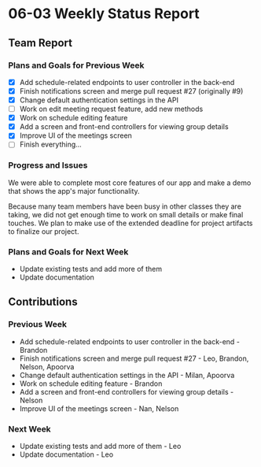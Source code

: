 # 06-03 Weekly Status Report

## Team Report

### Plans and Goals for Previous Week
<!--
  [ ]: Incomplete task
  [x]: Complete task
-->

- [x] Add schedule-related endpoints to user controller in the back-end
- [x] Finish notifications screen and merge pull request #27 (originally #9)
- [x] Change default authentication settings in the API
- [ ] Work on edit meeting request feature, add new methods
- [x] Work on schedule editing feature
- [x] Add a screen and front-end controllers for viewing group details
- [x] Improve UI of the meetings screen
- [ ] Finish everything...

### Progress and Issues

We were able to complete most core features of our app and make a demo that
shows the app's major functionality. 

Because many team members have been busy in other classes they are taking, we
did not get enough time to work on small details or make final touches. We plan
to make use of the extended deadline for project artifacts to finalize our
project.

### Plans and Goals for Next Week

- Update existing tests and add more of them
- Update documentation

## Contributions

### Previous Week

- Add schedule-related endpoints to user controller in the back-end - Brandon
- Finish notifications screen and merge pull request #27 - Leo, Brandon, Nelson,
  Apoorva
- Change default authentication settings in the API - Milan, Apoorva
- Work on schedule editing feature - Brandon
- Add a screen and front-end controllers for viewing group details - Nelson
- Improve UI of the meetings screen - Nan, Nelson

### Next Week

- Update existing tests and add more of them - Leo
- Update documentation - Leo
